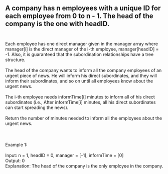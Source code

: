 ## A company has n employees with a unique ID for each employee from 0 to n - 1. The head of the company is the one with headID. <br> <br> 
Each employee has one direct manager given in the manager array where manager[i] is the direct manager of the i-th employee, manager[headID] = -1. Also, it is guaranteed that the subordination relationships have a tree structure. <br> <br> 
The head of the company wants to inform all the company employees of an urgent piece of news. He will inform his direct subordinates, and they will inform their subordinates, and so on until all employees know about the urgent news. <br> <br> 
The i-th employee needs informTime[i] minutes to inform all of his direct subordinates (i.e., After informTime[i] minutes, all his direct subordinates can start spreading the news). <br> <br> 
Return the number of minutes needed to inform all the employees about the urgent news. <br> <br> <br> <br> 
Example 1: <br> <br> 
Input: n = 1, headID = 0, manager = [-1], informTime = [0] <br> 
Output: 0 <br> 
Explanation: The head of the company is the only employee in the company. <br> 
